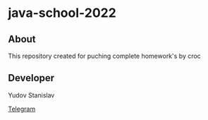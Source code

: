 # java-school-2022

## About

This repository created for puching complete homework's by croc


## Developer

Yudov Stanislav

[Telegram](https://t.me/CTACE4EK)
